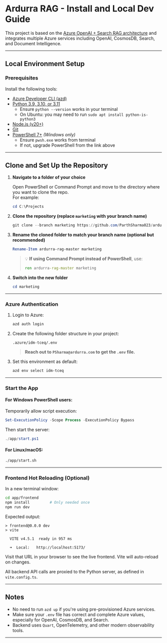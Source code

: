 # Ardurra RAG - Install and Local Dev Guide
 
This project is based on the [Azure OpenAI + Search RAG architecture](https://github.com/Azure-Samples/azure-search-openai-demo) and integrates multiple Azure services including OpenAI, CosmosDB, Search, and Document Intelligence.
 
---
 
## Local Environment Setup
 
### Prerequisites
 
Install the following tools:
 
- [Azure Developer CLI (azd)](https://aka.ms/azure-dev/install)
- [Python 3.9, 3.10, or 3.11](https://www.python.org/downloads/)
  - Ensure `python --version` works in your terminal
  - On Ubuntu: you may need to run `sudo apt install python-is-python3`
- [Node.js (v20+)](https://nodejs.org/download/)
- [Git](https://git-scm.com/downloads)
- [PowerShell 7+](https://github.com/powershell/powershell) *(Windows only)*
  - Ensure `pwsh.exe` works from terminal
  - If not, upgrade PowerShell from the link above
 
---
 
## Clone and Set Up the Repository


1. **Navigate to a folder of your choice**

   Open PowerShell or Command Prompt and move to the directory where you want to clone the repo.  
   For example:

   ```powershell
   cd C:\Projects
   ```

2. **Clone the repository (replace `marketing` with your branch name)**

   ```powershell
   git clone --branch marketing https://github.com/ParthSharma023/ardurra-rag-master.git
   ```

3. **Rename the cloned folder to match your branch name (optional but recommended)**

   ```powershell
   Rename-Item ardurra-rag-master marketing
   ```

   > 💡 **If using Command Prompt instead of PowerShell**, use:
   > ```cmd
   > ren ardurra-rag-master marketing
   > ```

4. **Switch into the new folder**

   ```powershell
   cd marketing
   ```

---

### Azure Authentication
 
1. Login to Azure:
 
   ```bash
   azd auth login
   ```
 
2. Create the following folder structure in your project:
 
   ```
   .azure/idm-tceq/.env
   ```
 
   > **Reach out to `PSharma@ardurra.com` to get the `.env` file.**
 
3. Set this environment as default:
 
   ```bash
   azd env select idm-tceq
   ```
 
---
 
### Start the App
 
#### For Windows PowerShell users:
 
Temporarily allow script execution:
 
```powershell
Set-ExecutionPolicy -Scope Process -ExecutionPolicy Bypass
```
 
Then start the server:
 
```powershell
./app/start.ps1
```
 
#### For Linux/macOS:
 
```bash
./app/start.sh
```
 
---
 
### Frontend Hot Reloading (Optional)
 
In a new terminal window:
 
```bash
cd app/frontend
npm install         # Only needed once
npm run dev
```
 
Expected output:
 
```shell
> frontend@0.0.0 dev
> vite
 
  VITE v4.5.1  ready in 957 ms
 
  ➜  Local:   http://localhost:5173/
```
 
Visit that URL in your browser to see the live frontend. Vite will auto-reload on changes.
 
All backend API calls are proxied to the Python server, as defined in `vite.config.ts`.
 
---
 
## Notes
 
- No need to run `azd up` if you're using pre-provisioned Azure services.
- Make sure your `.env` file has correct and complete Azure values, especially for OpenAI, CosmosDB, and Search.
- Backend uses `Quart`, OpenTelemetry, and other modern observability tools.
 
---